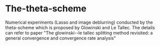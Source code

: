 # The-theta-scheme
Numerical experiments (Lasso and image deblurring) conducted by the theta-scheme which is proposed by Glowinski and Le Tallec. The details can refer to paper "The glowinski--le tallec splitting method revisited: a general convergence and convergence rate analysis"
